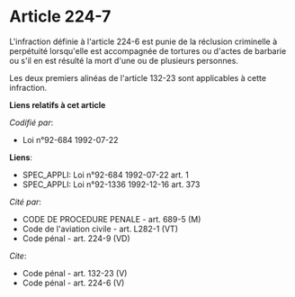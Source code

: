 # Article 224-7

L'infraction définie à l'article 224-6 est punie de la réclusion criminelle à perpétuité lorsqu'elle est accompagnée de
tortures ou d'actes de barbarie ou s'il en est résulté la mort d'une ou de plusieurs personnes. 

Les deux premiers alinéas de l'article 132-23 sont applicables à cette infraction.

**Liens relatifs à cet article**

_Codifié par_:

  - Loi n°92-684 1992-07-22

**Liens**:

  - SPEC_APPLI: Loi n°92-684 1992-07-22 art. 1
  - SPEC_APPLI: Loi n°92-1336 1992-12-16 art. 373

_Cité par_:

  - CODE DE PROCEDURE PENALE - art. 689-5 (M)
  - Code de l'aviation civile - art. L282-1 (VT)
  - Code pénal - art. 224-9 (VD)

_Cite_:

  - Code pénal - art. 132-23 (V)
  - Code pénal - art. 224-6 (V)
